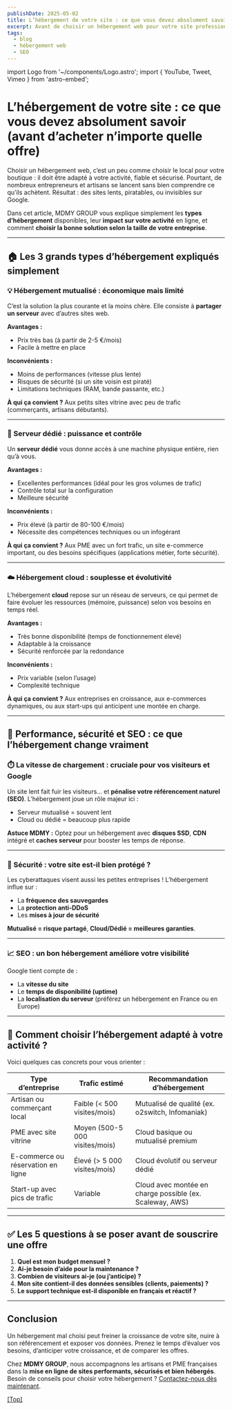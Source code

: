 ```yaml
---
publishDate: 2025-05-02
title: L’hébergement de votre site : ce que vous devez absolument savoir (avant d’acheter n’importe quelle offre)
excerpt: Avant de choisir un hébergement web pour votre site professionnel, il est crucial de comprendre les différences entre les types d’hébergement et leur impact sur la performance, la sécurité et le référencement SEO.
tags:
  - blog
  - hébergement web
  - SEO
---
```


import Logo from '~/components/Logo.astro';
import { YouTube, Tweet, Vimeo } from 'astro-embed';

# L’hébergement de votre site : ce que vous devez absolument savoir (avant d’acheter n’importe quelle offre)

Choisir un hébergement web, c’est un peu comme choisir le local pour votre boutique : il doit être adapté à votre activité, fiable et sécurisé. Pourtant, de nombreux entrepreneurs et artisans se lancent sans bien comprendre ce qu’ils achètent. Résultat : des sites lents, piratables, ou invisibles sur Google.

Dans cet article, MDMY GROUP vous explique simplement les **types d’hébergement** disponibles, leur **impact sur votre activité** en ligne, et comment **choisir la bonne solution selon la taille de votre entreprise**.

---

## 🏠 Les 3 grands types d’hébergement expliqués simplement

### 💡 Hébergement mutualisé : économique mais limité

C’est la solution la plus courante et la moins chère. Elle consiste à **partager un serveur** avec d’autres sites web.

**Avantages :**
- Prix très bas (à partir de 2-5 €/mois)
- Facile à mettre en place

**Inconvénients :**
- Moins de performances (vitesse plus lente)
- Risques de sécurité (si un site voisin est piraté)
- Limitations techniques (RAM, bande passante, etc.)

**À qui ça convient ?**
Aux petits sites vitrine avec peu de trafic (commerçants, artisans débutants).

---

### 🧱 Serveur dédié : puissance et contrôle

Un **serveur dédié** vous donne accès à une machine physique entière, rien qu’à vous.

**Avantages :**
- Excellentes performances (idéal pour les gros volumes de trafic)
- Contrôle total sur la configuration
- Meilleure sécurité

**Inconvénients :**
- Prix élevé (à partir de 80-100 €/mois)
- Nécessite des compétences techniques ou un infogérant

**À qui ça convient ?**
Aux PME avec un fort trafic, un site e-commerce important, ou des besoins spécifiques (applications métier, forte sécurité).

---

### ☁️ Hébergement cloud : souplesse et évolutivité

L’hébergement **cloud** repose sur un réseau de serveurs, ce qui permet de faire évoluer les ressources (mémoire, puissance) selon vos besoins en temps réel.

**Avantages :**
- Très bonne disponibilité (temps de fonctionnement élevé)
- Adaptable à la croissance
- Sécurité renforcée par la redondance

**Inconvénients :**
- Prix variable (selon l’usage)
- Complexité technique

**À qui ça convient ?**
Aux entreprises en croissance, aux e-commerces dynamiques, ou aux start-ups qui anticipent une montée en charge.

---

## 🚀 Performance, sécurité et SEO : ce que l’hébergement change vraiment

### ⏱️ La vitesse de chargement : cruciale pour vos visiteurs et Google

Un site lent fait fuir les visiteurs… et **pénalise votre référencement naturel (SEO)**. L’hébergement joue un rôle majeur ici :
- Serveur mutualisé = souvent lent
- Cloud ou dédié = beaucoup plus rapide

**Astuce MDMY :** Optez pour un hébergement avec **disques SSD**, **CDN** intégré et **caches serveur** pour booster les temps de réponse.

---

### 🔐 Sécurité : votre site est-il bien protégé ?

Les cyberattaques visent aussi les petites entreprises ! L’hébergement influe sur :
- La **fréquence des sauvegardes**
- La **protection anti-DDoS**
- Les **mises à jour de sécurité**

**Mutualisé = risque partagé**, **Cloud/Dédié = meilleures garanties**.

---

### 📈 SEO : un bon hébergement améliore votre visibilité

Google tient compte de :
- La **vitesse du site**
- Le **temps de disponibilité (uptime)**
- La **localisation du serveur** (préférez un hébergement en France ou en Europe)

---

## 🧭 Comment choisir l’hébergement adapté à votre activité ?

Voici quelques cas concrets pour vous orienter :

| Type d’entreprise                  | Trafic estimé    | Recommandation d’hébergement     |
|-----------------------------------|------------------|----------------------------------|
| Artisan ou commerçant local       | Faible (< 500 visites/mois) | Mutualisé de qualité (ex. o2switch, Infomaniak) |
| PME avec site vitrine             | Moyen (500-5 000 visites/mois) | Cloud basique ou mutualisé premium |
| E-commerce ou réservation en ligne| Élevé (> 5 000 visites/mois) | Cloud évolutif ou serveur dédié |
| Start-up avec pics de trafic      | Variable         | Cloud avec montée en charge possible (ex. Scaleway, AWS) |

---

## ✅ Les 5 questions à se poser avant de souscrire une offre

1. **Quel est mon budget mensuel ?**
2. **Ai-je besoin d’aide pour la maintenance ?**
3. **Combien de visiteurs ai-je (ou j’anticipe) ?**
4. **Mon site contient-il des données sensibles (clients, paiements) ?**
5. **Le support technique est-il disponible en français et réactif ?**

---

## <a name="Conclusion"></a>Conclusion

Un hébergement mal choisi peut freiner la croissance de votre site, nuire à son référencement et exposer vos données. Prenez le temps d’évaluer vos besoins, d’anticiper votre croissance, et de comparer les offres.

Chez **MDMY GROUP**, nous accompagnons les artisans et PME françaises dans la **mise en ligne de sites performants, sécurisés et bien hébergés**. Besoin de conseils pour choisir votre hébergement ? [Contactez-nous dès maintenant](https://mdmygroup.com/contact).

[[Top]](#top)

